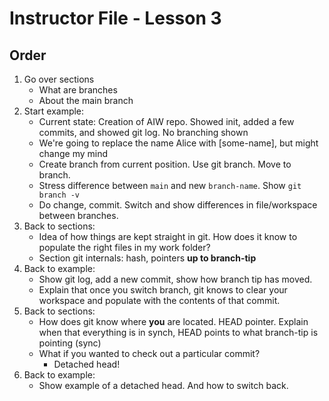 # Instructor File - Lesson 3

## Order

1. Go over sections
	+  What are branches
	+  About the main branch
2. Start example:
	+ Current state: Creation of AIW repo. Showed init, added a few commits, and showed git log. No branching shown
	+ We're going to replace the name Alice with [some-name], but might change my mind
	+ Create branch from current position. Use git branch. Move to branch.
	+ Stress difference between `main` and new `branch-name`. Show `git branch -v`
	+ Do change, commit. Switch and show differences in file/workspace between branches.
3. Back to sections:
	+ Idea of how things are kept straight in git. How does it know to populate the right files in my work folder?
	+ Section git internals: hash, pointers **up to branch-tip**
4. Back to example:
	+ Show git log, add a new commit, show how branch tip has moved.
	+ Explain that once you switch branch, git knows to clear your workspace and populate with the contents of that commit.
5. Back to sections:
	+ How does git know where **you** are located. HEAD pointer. Explain when that everything is in synch, HEAD points to what branch-tip is pointing (sync)
	+ What if you wanted to check out a particular commit?
		* Detached head!
6. Back to example:
	+ Show example of a detached head. And how to switch back.